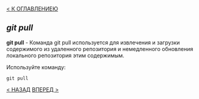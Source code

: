 [< К ОГЛАВЛЕНИЕЮ](readme.md)

## ***git pull***

**git pull** - Команда git pull используется для извлечения и загрузки содержимого из удаленного репозитория и немедленного обновления локального репозитория этим содержимым.

Используйте команду:

```bash=
git pull
```
[< НАЗАД](status.md) [ВПЕРЕД >](benefits.md)